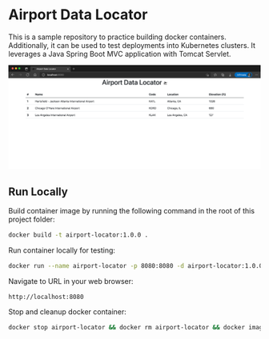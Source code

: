 # Airport Data Locator

This is a sample repository to practice building docker containers. Additionally, it can be used to test deployments 
into Kubernetes clusters. It leverages a Java Spring Boot MVC application with Tomcat Servlet.

![frontend](./app.png)

## Run Locally

Build container image by running the following command in the root of this project folder:

```bash
docker build -t airport-locator:1.0.0 .
```

Run container locally for testing:

```bash
docker run --name airport-locator -p 8080:8080 -d airport-locator:1.0.0
```

Navigate to URL in your web browser:

```text
http://localhost:8080
```

Stop and cleanup docker container:

```bash
docker stop airport-locator && docker rm airport-locator && docker image rm airport-locator:1.0.0
```
